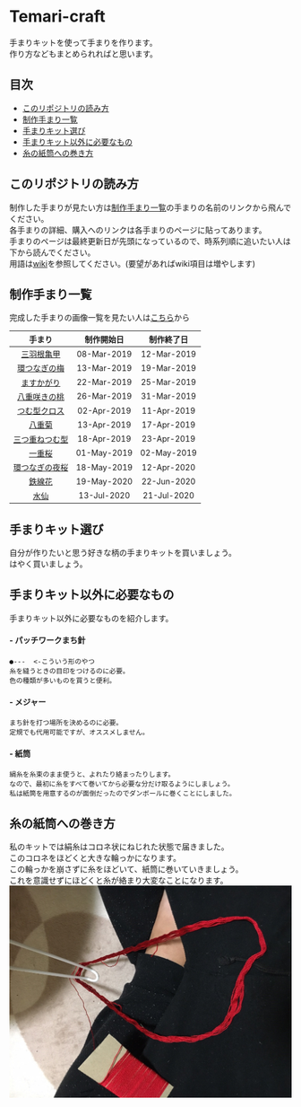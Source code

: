 # Temari-craft
手まりキットを使って手まりを作ります。  
作り方などもまとめられればと思います。
## 目次
- [このリポジトリの読み方](./README.md#%E3%81%93%E3%81%AE%E3%83%AA%E3%83%9D%E3%82%B8%E3%83%88%E3%83%AA%E3%81%AE%E8%AA%AD%E3%81%BF%E6%96%B9)
- [制作手まり一覧](./README.md#%E5%88%B6%E4%BD%9C%E6%89%8B%E3%81%BE%E3%82%8A%E4%B8%80%E8%A6%A7)   
- [手まりキット選び](./README.md#%E6%89%8B%E3%81%BE%E3%82%8A%E3%82%AD%E3%83%83%E3%83%88%E9%81%B8%E3%81%B3)  
- [手まりキット以外に必要なもの](./README.md#%E6%89%8B%E3%81%BE%E3%82%8A%E3%82%AD%E3%83%83%E3%83%88%E4%BB%A5%E5%A4%96%E3%81%AB%E5%BF%85%E8%A6%81%E3%81%AA%E3%82%82%E3%81%AE)  
- [糸の紙筒への巻き方](./README.md#%E7%B3%B8%E3%81%AE%E7%B4%99%E7%AD%92%E3%81%B8%E3%81%AE%E5%B7%BB%E3%81%8D%E6%96%B9)  

## このリポジトリの読み方
制作した手まりが見たい方は[制作手まり一覧](./README.md#%E5%88%B6%E4%BD%9C%E6%89%8B%E3%81%BE%E3%82%8A%E4%B8%80%E8%A6%A7)の手まりの名前のリンクから飛んでください。  
各手まりの詳細、購入へのリンクは各手まりのページに貼ってあります。  
手まりのページは最終更新日が先頭になっているので、時系列順に追いたい人は下から読んでください。  
用語は[wiki](https://github.com/Masaki-Okuyama/Temari-craft/wiki)を参照してください。(要望があればwiki項目は増やします)

## 制作手まり一覧  
完成した手まりの画像一覧を見たい人は[こちら](./Temari-diary/README.md)から  

|   手まり   |  制作開始日  | 制作終了日 |
|:--------:|:------------:|:----------:|
|[三羽根亀甲](./Temari-diary/001-temari-craft.md)|  08-Mar-2019 |  12-Mar-2019 |
|[環つなぎの梅](./Temari-diary/002-temari-craft.md)|  13-Mar-2019 |  19-Mar-2019 |
|[ますかがり](./Temari-diary/003-temari-craft.md)|  22-Mar-2019 |  25-Mar-2019 |
|[八重咲きの桃](./Temari-diary/004-temari-craft.md)|  26-Mar-2019 |  31-Mar-2019 |
|[つむ型クロス](./Temari-diary/005-temari-craft.md)|  02-Apr-2019 |  11-Apr-2019 |
|[八重菊](./Temari-diary/006-temari-craft.md)|  13-Apr-2019 |  17-Apr-2019 |
|[三つ重ねつむ型](./Temari-diary/007-temari-craft.md)|  18-Apr-2019 |  23-Apr-2019 |
|[一重桜](./Temari-diary/008-temari-craft.md)|  01-May-2019 |  02-May-2019 |
|[環つなぎの夜桜](./Temari-diary/009-temari-craft.md)|  18-May-2019 |  12-Apr-2020 |
|[鉄線花](./Temari-diary/010-temari-craft.md)|  19-May-2020 |  22-Jun-2020 |
|[水仙](./Temari-diary/011-temari-craft.md)|  13-Jul-2020 |  21-Jul-2020 |

## 手まりキット選び
自分が作りたいと思う好きな柄の手まりキットを買いましょう。  
はやく買いましょう。  

## 手まりキット以外に必要なもの
手まりキット以外に必要なものを紹介します。  

#### - パッチワークまち針
	●---  <-こういう形のやつ  
	糸を縫うときの目印をつけるのに必要。  
	色の種類が多いものを買うと便利。
#### - メジャー
	まち針を打つ場所を決めるのに必要。  
	定規でも代用可能ですが、オススメしません。  
#### - 紙筒
	絹糸を糸束のまま使うと、よれたり絡まったりします。  
	なので、最初に糸をすべて巻いてから必要な分だけ取るようにしましょう。  
	私は紙筒を用意するのが面倒だったのでダンボールに巻くことにしました。  
## 糸の紙筒への巻き方
私のキットでは絹糸はコロネ状にねじれた状態で届きました。  
このコロネをほどくと大きな輪っかになります。  
この輪っかを崩さずに糸をほどいて、紙筒に巻いていきましょう。  
これを意識せずにほどくと糸が絡まり大変なことになります。  
<img src="https://github.com/Masaki-Okuyama/Temari-craft/blob/images/kinuito_hodokikata.jpg" alt="絹糸のほどき方" width="600"/>  
